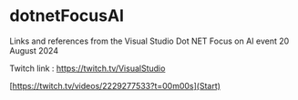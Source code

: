 # dotnetFocusAI
Links and references from the Visual Studio Dot NET Focus on AI event 20 August 2024



Twitch link : https://twitch.tv/VisualStudio

[https://twitch.tv/videos/2229277533?t=00m00s](Start)

